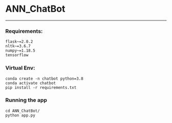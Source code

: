# ANN_ChatBot

----

### Requirements:
```shell
flask~=2.0.2
nltk~=3.6.7
numpy~=1.18.5
tensorflow
```

### Virtual Env:
```shell
conda create -n chatbot python=3.8
conda activate chatbot
pip install -r requirements.txt

```

### Running the app
```shell
cd ANN_ChatBot/
python app.py
```

